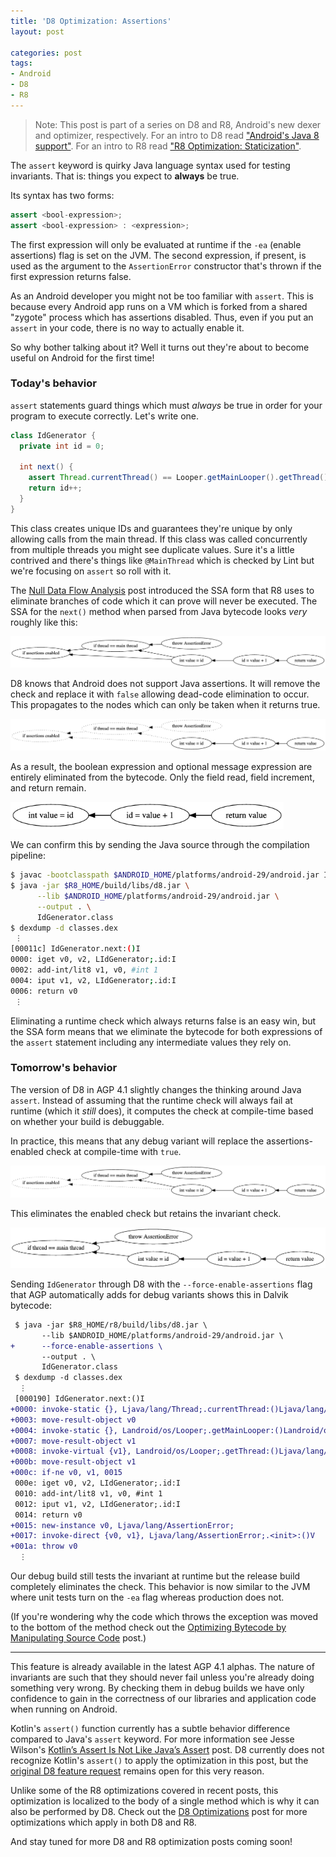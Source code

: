 ```yaml
---
title: 'D8 Optimization: Assertions'
layout: post

categories: post
tags:
- Android
- D8
- R8
---
```


> Note: This post is part of a series on D8 and R8, Android's new dexer and optimizer, respectively. For an intro to D8 read ["Android's Java 8 support"](/androids-java-8-support/). For an intro to R8 read ["R8 Optimization: Staticization"](/r8-optimization-staticization/).

The `assert` keyword is quirky Java language syntax used for testing invariants. That is: things you expect to **always** be true.

Its syntax has two forms:
```java
assert <bool-expression>;
assert <bool-expression> : <expression>;
```
The first expression will only be evaluated at runtime if the `-ea` (enable assertions) flag is set on the JVM. The second expression, if present, is used as the argument to the `AssertionError` constructor that's thrown if the first expression returns false.

As an Android developer you might not be too familiar with `assert`. This is because every Android app runs on a VM which is forked from a shared "zygote" process which has assertions disabled. Thus, even if you put an `assert` in your code, there is no way to actually enable it.

So why bother talking about it? Well it turns out they're about to become useful on Android for the first time!

### Today's behavior

`assert` statements guard things which must _always_ be true in order for your program to execute correctly. Let's write one.
```java
class IdGenerator {
  private int id = 0;

  int next() {
    assert Thread.currentThread() == Looper.getMainLooper().getThread();
    return id++;
  }
}
```

This class creates unique IDs and guarantees they're unique by only allowing calls from the main thread. If this class was called concurrently from multiple threads you might see duplicate values. Sure it's a little contrived and there's things like `@MainThread` which is checked by Lint but we're focusing on `assert` so roll with it.

The [Null Data Flow Analysis][ndfa] post introduced the SSA form that R8 uses to eliminate branches of code which it can prove will never be executed. The SSA for the `next()` method when parsed from Java bytecode looks _very_ roughly like this:

 [ndfa]: /r8-optimization-null-data-flow-analysis-part-1/

<!--
digraph G {
  rankdir="RL";
  "if thread == main thread" -> "if assertions enabled"
  "throw AssertionError" -> "if thread == main thread"
  "int value = id" -> "if thread == main thread"
  "int value = id" -> "if assertions enabled"
  "id = value + 1" -> "int value = id"
  "return value" -> "id = value + 1"
}
-->
<a href="/static/post-image/assert-1.png"><img src="/static/post-image/assert-1.png"/></a>

D8 knows that Android does not support Java assertions. It will remove the check and replace it with `false` allowing dead-code elimination to occur. This propagates to the nodes which can only be taken when it returns true.

<!--
digraph G {
  rankdir="RL";
  
  "if assertions enabled" [style=dotted]
  "if thread == main thread"[style=dotted]
  "throw AssertionError" [style=dotted]
  
  "if thread == main thread" -> "if assertions enabled" [style=dotted]
  "throw AssertionError" -> "if thread == main thread" [style=dotted]
  "int value = id" -> "if thread == main thread" [style=dotted]
  "int value = id" -> "if assertions enabled" [style=dotted]
  "id = value + 1" -> "int value = id"
  "return value" -> "id = value + 1"
}
-->
<a href="/static/post-image/assert-2.png"><img src="/static/post-image/assert-2.png"/></a>

As a result, the boolean expression and optional message expression are entirely eliminated from the bytecode. Only the field read, field increment, and return remain.

<!--
digraph G {
  rankdir="RL";
  "id = value + 1" -> "int value = id"
  "return value" -> "id = value + 1"
}
-->
<a href="/static/post-image/assert-3.png"><img src="/static/post-image/assert-3.png" style="max-height: 43px"/></a>

We can confirm this by sending the Java source through the compilation pipeline:
```bash
$ javac -bootclasspath $ANDROID_HOME/platforms/android-29/android.jar IdGenerator.java
$ java -jar $R8_HOME/build/libs/d8.jar \
      --lib $ANDROID_HOME/platforms/android-29/android.jar \
      --output . \
      IdGenerator.class
$ dexdump -d classes.dex
 ⋮
[00011c] IdGenerator.next:()I
0000: iget v0, v2, LIdGenerator;.id:I
0002: add-int/lit8 v1, v0, #int 1
0004: iput v1, v2, LIdGenerator;.id:I
0006: return v0
 ⋮
```

Eliminating a runtime check which always returns false is an easy win, but the SSA form means that we eliminate the bytecode for both expressions of the `assert` statement including any intermediate values they rely on.

### Tomorrow's behavior

The version of D8 in AGP 4.1 slightly changes the thinking around Java `assert`. Instead of assuming that the runtime check will always fail at runtime (which it _still_ does), it computes the check at compile-time based on whether your build is debuggable.

In practice, this means that any debug variant will replace the assertions-enabled check at compile-time with `true`.

<!--
digraph G {
  rankdir="RL";
  
  "if assertions enabled" [style=dotted]
  
  "if thread == main thread" -> "if assertions enabled" [style=dotted]
  "throw AssertionError" -> "if thread == main thread"
  "int value = id" -> "if thread == main thread"
  "int value = id" -> "if assertions enabled" [style=dotted]
  "id = value + 1" -> "int value = id"
  "return value" -> "id = value + 1"
}
-->
<a href="/static/post-image/assert-4.png"><img src="/static/post-image/assert-4.png"/></a>

This eliminates the enabled check but retains the invariant check.

<!--
digraph G {
  rankdir="RL";
  
  "throw AssertionError" -> "if thread == main thread"
  "int value = id" -> "if thread == main thread"
  "id = value + 1" -> "int value = id"
  "return value" -> "id = value + 1"
}
-->
<a href="/static/post-image/assert-5.png"><img src="/static/post-image/assert-5.png" style="max-height:97px"/></a>

Sending `IdGenerator` through D8 with the `--force-enable-assertions` flag that AGP automatically adds for debug variants shows this in Dalvik bytecode:
```diff
 $ java -jar $R8_HOME/r8/build/libs/d8.jar \
       --lib $ANDROID_HOME/platforms/android-29/android.jar \
+      --force-enable-assertions \
       --output . \
       IdGenerator.class
 $ dexdump -d classes.dex
  ⋮
 [000190] IdGenerator.next:()I
+0000: invoke-static {}, Ljava/lang/Thread;.currentThread:()Ljava/lang/Thread;
+0003: move-result-object v0
+0004: invoke-static {}, Landroid/os/Looper;.getMainLooper:()Landroid/os/Looper;
+0007: move-result-object v1
+0008: invoke-virtual {v1}, Landroid/os/Looper;.getThread:()Ljava/lang/Thread;
+000b: move-result-object v1
+000c: if-ne v0, v1, 0015
 000e: iget v0, v2, LIdGenerator;.id:I
 0010: add-int/lit8 v1, v0, #int 1
 0012: iput v1, v2, LIdGenerator;.id:I
 0014: return v0
+0015: new-instance v0, Ljava/lang/AssertionError;
+0017: invoke-direct {v0, v1}, Ljava/lang/AssertionError;.<init>:()V
+001a: throw v0
  ⋮
```

Our debug build still tests the invariant at runtime but the release build completely eliminates the check. This behavior is now similar to the JVM where unit tests turn on the `-ea` flag whereas production does not.

(If you're wondering why the code which throws the exception was moved to the bottom of the method check out the [Optimizing Bytecode by Manipulating Source Code](/optimizing-bytecode-by-manipulating-source-code/) post.)

---

This feature is already available in the latest AGP 4.1 alphas. The nature of invariants are such that they should never fail unless you're already doing something very wrong. By checking them in debug builds we have only confidence to gain in the correctness of our libraries and application code when running on Android.

Kotlin's `assert()` function currently has a subtle behavior difference compared to Java's `assert` keyword. For more information see Jesse Wilson's [Kotlin’s Assert Is Not Like Java’s Assert](https://publicobject.com/2019/11/18/kotlins-assert-is-not-like-javas-assert/) post. D8 currently does not recognize Kotlin's `assert()` to apply the optimization in this post, but the [original D8 feature request](https://issuetracker.google.com/issues/139898386) remains open for this very reason.

Unlike some of the R8 optimizations covered in recent posts, this optimization is localized to the body of a single method which is why it can also be performed by D8. Check out the [D8 Optimizations](/d8-optimizations/) post for more optimizations which apply in both D8 and R8.

And stay tuned for more D8 and R8 optimization posts coming soon!
